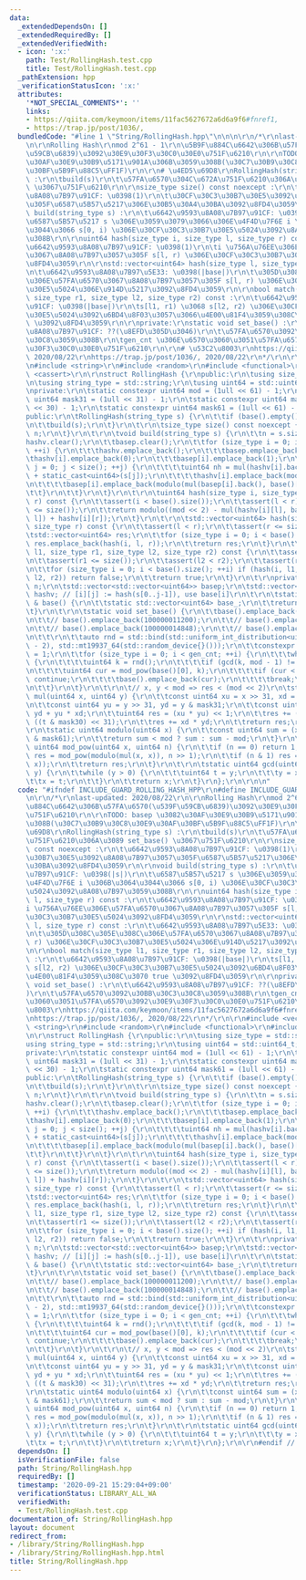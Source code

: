 ```yaml
---
data:
  _extendedDependsOn: []
  _extendedRequiredBy: []
  _extendedVerifiedWith:
  - icon: ':x:'
    path: Test/RollingHash.test.cpp
    title: Test/RollingHash.test.cpp
  _pathExtension: hpp
  _verificationStatusIcon: ':x:'
  attributes:
    '*NOT_SPECIAL_COMMENTS*': ''
    links:
    - https://qiita.com/keymoon/items/11fac5627672a6d6a9f6#fnref1,
    - https://trap.jp/post/1036/,
  bundledCode: "#line 1 \"String/RollingHash.hpp\"\n\n\n\r\n/*\r\nlast-updated: 2020/08/22\r\
    \n\r\nRolling Hash\r\nmod 2^61 - 1\r\n\u5B9F\u884C\u6642\u306B\u57FA\u6570(\u539F\
    \u59CB\u6839)\u3092\u30E9\u30F3\u30C0\u30E0\u751F\u6210\r\n\r\nTODO: basep \u3082\
    \u30AF\u30E9\u30B9\u5171\u901A\u306B\u3059\u308B(\u30C7\u30B9\u30C8\u30E9\u30AF\
    \u30BF\u5B9F\u88C5\uFF1F)\r\n\r\n# \u4ED5\u69D8\r\nRollingHash(string_type s)\
    \ :\r\n\tbuild(s)\r\n\t\u57FA\u6570\u304C\u672A\u751F\u6210\u306A\u3089 set_base()\
    \ \u3067\u751F\u6210\r\n\r\nsize_type size() const noexcept :\r\n\t\u6642\u9593\
    \u8A08\u7B97\u91CF: \u0398(1)\r\n\t\u30CF\u30C3\u30B7\u30E5\u3092\u8A08\u7B97\u3057\
    \u305F\u6587\u5B57\u5217\u306E\u30B5\u30A4\u30BA\u3092\u8FD4\u3059\r\n\r\nvoid\
    \ build(string_type s) :\r\n\t\u6642\u9593\u8A08\u7B97\u91CF: \u0398(|s|)\r\n\t\
    \u6587\u5B57\u5217 s \u306E\u3059\u3079\u3066\u306E\u4F4D\u7F6E i \u306B\u3064\
    \u3044\u3066 s[0, i) \u306E\u30CF\u30C3\u30B7\u30E5\u5024\u3092\u8A08\u7B97\u3059\
    \u308B\r\n\r\nuint64 hash(size_type i, size_type l, size_type r) const :\r\n\t\
    \u6642\u9593\u8A08\u7B97\u91CF: \u0398(1)\r\n\ti \u756A\u76EE\u306E\u57FA\u6570\
    \u3067\u8A08\u7B97\u3057\u305F s[l, r) \u306E\u30CF\u30C3\u30B7\u30E5\u5024\u3092\
    \u8FD4\u3059\r\n\r\nstd::vector<uint64> hash(size_type l, size_type r) const :\r\
    \n\t\u6642\u9593\u8A08\u7B97\u5E33: \u0398(|base|)\r\n\t\u305D\u308C\u305E\u308C\
    \u306E\u57FA\u6570\u3067\u8A08\u7B97\u3057\u305F s[l, r) \u306E\u30CF\u30C3\u30B7\
    \u30E5\u5024\u306E\u914D\u5217\u3092\u8FD4\u3059\r\n\r\nbool match(size_type l1,\
    \ size_type r1, size_type l2, size_type r2) const :\r\n\t\u6642\u9593\u8A08\u7B97\
    \u91CF: \u0398(|base|)\r\n\ts[l1, r1) \u3068 s[l2, r2) \u306E\u30CF\u30C3\u30B7\
    \u30E5\u5024\u3092\u6BD4\u8F03\u3057\u3066\u4E00\u81F4\u3059\u308C\u3070 true\
    \ \u3092\u8FD4\u3059\r\n\r\nprivate:\r\nstatic void set_base() :\r\n\t\u6642\u9593\
    \u8A08\u7B97\u91CF: ??(\u8EFD\u305D\u3046)\r\n\t\u57FA\u6570\u3092\u30BB\u30C3\
    \u30C8\u3059\u308B\r\n\tgen_cnt \u306E\u6570\u3060\u3051\u57FA\u6570\u3092\u30E9\
    \u30F3\u30C0\u30E0\u751F\u6210\r\n\r\n# \u53C2\u8003\r\nhttps://qiita.com/keymoon/items/11fac5627672a6d6a9f6#fnref1,\
    \ 2020/08/22\r\nhttps://trap.jp/post/1036/, 2020/08/22\r\n*/\r\n\r\n#include <vector>\r\
    \n#include <string>\r\n#include <random>\r\n#include <functional>\r\n#include\
    \ <cassert>\r\n\r\nstruct RollingHash {\r\npublic:\r\n\tusing size_type = std::size_t;\r\
    \n\tusing string_type = std::string;\r\n\tusing uint64 = std::uint64_t;\r\n\t\r\
    \nprivate:\r\n\tstatic constexpr uint64 mod = (1ull << 61) - 1;\r\n\tstatic constexpr\
    \ uint64 mask31 = (1ull << 31) - 1;\r\n\tstatic constexpr uint64 mask30 = (1ull\
    \ << 30) - 1;\r\n\tstatic constexpr uint64 mask61 = (1ull << 61) - 1;\r\n\t\r\n\
    public:\r\n\tRollingHash(string_type s) {\r\n\t\tif (base().empty()) set_base();\r\
    \n\t\tbuild(s);\r\n\t}\r\n\t\r\n\tsize_type size() const noexcept {\r\n\t\treturn\
    \ n;\r\n\t}\r\n\t\r\n\tvoid build(string_type s) {\r\n\t\tn = s.size();\r\n\t\t\
    hashv.clear();\r\n\t\tbasep.clear();\r\n\t\tfor (size_type i = 0; i < base().size();\
    \ ++i) {\r\n\t\t\thashv.emplace_back();\r\n\t\t\tbasep.emplace_back();\r\n\t\t\
    \thashv[i].emplace_back(0);\r\n\t\t\tbasep[i].emplace_back(1);\r\n\t\t\tfor (size_type\
    \ j = 0; j < size(); ++j) {\r\n\t\t\t\tuint64 nh = mul(hashv[i].back(), base()[i])\
    \ + static_cast<uint64>(s[j]);\r\n\t\t\t\thashv[i].emplace_back(modulo(nh));\r\
    \n\t\t\t\tbasep[i].emplace_back(modulo(mul(basep[i].back(), base()[i])));\r\n\t\
    \t\t}\r\n\t\t}\r\n\t}\r\n\t\r\n\tuint64 hash(size_type i, size_type l, size_type\
    \ r) const {\r\n\t\tassert(i < base().size());\r\n\t\tassert(l < r);\r\n\t\tassert(r\
    \ <= size());\r\n\t\treturn modulo((mod << 2) - mul(hashv[i][l], basep[i][r -\
    \ l]) + hashv[i][r]);\r\n\t}\r\n\t\r\n\tstd::vector<uint64> hash(size_type l,\
    \ size_type r) const {\r\n\t\tassert(l < r);\r\n\t\tassert(r <= size());\r\n\t\
    \tstd::vector<uint64> res;\r\n\t\tfor (size_type i = 0; i < base().size(); ++i)\
    \ res.emplace_back(hash(i, l, r));\r\n\t\treturn res;\r\n\t}\r\n\t\r\n\tbool match(size_type\
    \ l1, size_type r1, size_type l2, size_type r2) const {\r\n\t\tassert(l1 < r1);\r\
    \n\t\tassert(r1 <= size());\r\n\t\tassert(l2 < r2);\r\n\t\tassert(r2 <= size());\r\
    \n\t\tfor (size_type i = 0; i < base().size(); ++i) if (hash(i, l1, r1) != hash(i,\
    \ l2, r2)) return false;\r\n\t\treturn true;\r\n\t}\r\n\t\r\nprivate:\r\n\tsize_type\
    \ n;\r\n\tstd::vector<std::vector<uint64>> basep;\r\n\tstd::vector<std::vector<uint64>>\
    \ hashv; // [i][j] := hash(s[0..j-1]), use base[i]\r\n\t\r\n\tstatic std::vector<uint64>\
    \ & base() {\r\n\t\tstatic std::vector<uint64> base_;\r\n\t\treturn base_;\r\n\
    \t}\r\n\t\r\n\tstatic void set_base() {\r\n\t\tbase().emplace_back(100000001111);\r\
    \n\t\t// base().emplace_back(100000011200);\r\n\t\t// base().emplace_back(100000011000);\r\
    \n\t\t// base().emplace_back(100000014848);\r\n\t\t// base().emplace_back(100000015050);\r\
    \n\t\t\r\n\t\tauto rnd = std::bind(std::uniform_int_distribution<uint64>(2, mod\
    \ - 2), std::mt19937_64(std::random_device{}()));\r\n\t\tconstexpr size_type gen_cnt\
    \ = 1;\r\n\t\tfor (size_type i = 0; i < gen_cnt; ++i) {\r\n\t\t\twhile (true)\
    \ {\r\n\t\t\t\tuint64 k = rnd();\r\n\t\t\t\tif (gcd(k, mod - 1) != 1) continue;\r\
    \n\t\t\t\tuint64 cur = mod_pow(base()[0], k);\r\n\t\t\t\tif (cur < 10000000000)\
    \ continue;\r\n\t\t\t\tbase().emplace_back(cur);\r\n\t\t\t\tbreak;\r\n\t\t\t}\r\
    \n\t\t}\r\n\t}\r\n\t\r\n\t// x, y < mod => res < (mod << 2)\r\n\tstatic uint64\
    \ mul(uint64 x, uint64 y) {\r\n\t\tconst uint64 xu = x >> 31, xd = x & mask31;\r\
    \n\t\tconst uint64 yu = y >> 31, yd = y & mask31;\r\n\t\tconst uint64 t = xu *\
    \ yd + yu * xd;\r\n\t\tuint64 res = (xu * yu) << 1;\r\n\t\tres += (t >> 30) +\
    \ ((t & mask30) << 31);\r\n\t\tres += xd * yd;\r\n\t\treturn res;\r\n\t}\r\n\t\
    \r\n\tstatic uint64 modulo(uint64 x) {\r\n\t\tconst uint64 sum = (x >> 61) + (x\
    \ & mask61);\r\n\t\treturn sum < mod ? sum : sum - mod;\r\n\t}\r\n\t\r\n\tstatic\
    \ uint64 mod_pow(uint64 x, uint64 n) {\r\n\t\tif (n == 0) return 1;\r\n\t\tuint64\
    \ res = mod_pow(modulo(mul(x, x)), n >> 1);\r\n\t\tif (n & 1) res = modulo(mul(res,\
    \ x));\r\n\t\treturn res;\r\n\t}\r\n\t\r\n\tstatic uint64 gcd(uint64 x, uint64\
    \ y) {\r\n\t\twhile (y > 0) {\r\n\t\t\tuint64 t = y;\r\n\t\t\ty = x % y;\r\n\t\
    \t\tx = t;\r\n\t\t}\r\n\t\treturn x;\r\n\t}\r\n};\r\n\r\n\n"
  code: "#ifndef INCLUDE_GUARD_ROLLING_HASH_HPP\r\n#define INCLUDE_GUARD_ROLLING_HASH_HPP\r\
    \n\r\n/*\r\nlast-updated: 2020/08/22\r\n\r\nRolling Hash\r\nmod 2^61 - 1\r\n\u5B9F\
    \u884C\u6642\u306B\u57FA\u6570(\u539F\u59CB\u6839)\u3092\u30E9\u30F3\u30C0\u30E0\
    \u751F\u6210\r\n\r\nTODO: basep \u3082\u30AF\u30E9\u30B9\u5171\u901A\u306B\u3059\
    \u308B(\u30C7\u30B9\u30C8\u30E9\u30AF\u30BF\u5B9F\u88C5\uFF1F)\r\n\r\n# \u4ED5\
    \u69D8\r\nRollingHash(string_type s) :\r\n\tbuild(s)\r\n\t\u57FA\u6570\u304C\u672A\
    \u751F\u6210\u306A\u3089 set_base() \u3067\u751F\u6210\r\n\r\nsize_type size()\
    \ const noexcept :\r\n\t\u6642\u9593\u8A08\u7B97\u91CF: \u0398(1)\r\n\t\u30CF\u30C3\
    \u30B7\u30E5\u3092\u8A08\u7B97\u3057\u305F\u6587\u5B57\u5217\u306E\u30B5\u30A4\
    \u30BA\u3092\u8FD4\u3059\r\n\r\nvoid build(string_type s) :\r\n\t\u6642\u9593\u8A08\
    \u7B97\u91CF: \u0398(|s|)\r\n\t\u6587\u5B57\u5217 s \u306E\u3059\u3079\u3066\u306E\
    \u4F4D\u7F6E i \u306B\u3064\u3044\u3066 s[0, i) \u306E\u30CF\u30C3\u30B7\u30E5\
    \u5024\u3092\u8A08\u7B97\u3059\u308B\r\n\r\nuint64 hash(size_type i, size_type\
    \ l, size_type r) const :\r\n\t\u6642\u9593\u8A08\u7B97\u91CF: \u0398(1)\r\n\t\
    i \u756A\u76EE\u306E\u57FA\u6570\u3067\u8A08\u7B97\u3057\u305F s[l, r) \u306E\u30CF\
    \u30C3\u30B7\u30E5\u5024\u3092\u8FD4\u3059\r\n\r\nstd::vector<uint64> hash(size_type\
    \ l, size_type r) const :\r\n\t\u6642\u9593\u8A08\u7B97\u5E33: \u0398(|base|)\r\
    \n\t\u305D\u308C\u305E\u308C\u306E\u57FA\u6570\u3067\u8A08\u7B97\u3057\u305F s[l,\
    \ r) \u306E\u30CF\u30C3\u30B7\u30E5\u5024\u306E\u914D\u5217\u3092\u8FD4\u3059\r\
    \n\r\nbool match(size_type l1, size_type r1, size_type l2, size_type r2) const\
    \ :\r\n\t\u6642\u9593\u8A08\u7B97\u91CF: \u0398(|base|)\r\n\ts[l1, r1) \u3068\
    \ s[l2, r2) \u306E\u30CF\u30C3\u30B7\u30E5\u5024\u3092\u6BD4\u8F03\u3057\u3066\
    \u4E00\u81F4\u3059\u308C\u3070 true \u3092\u8FD4\u3059\r\n\r\nprivate:\r\nstatic\
    \ void set_base() :\r\n\t\u6642\u9593\u8A08\u7B97\u91CF: ??(\u8EFD\u305D\u3046\
    )\r\n\t\u57FA\u6570\u3092\u30BB\u30C3\u30C8\u3059\u308B\r\n\tgen_cnt \u306E\u6570\
    \u3060\u3051\u57FA\u6570\u3092\u30E9\u30F3\u30C0\u30E0\u751F\u6210\r\n\r\n# \u53C2\
    \u8003\r\nhttps://qiita.com/keymoon/items/11fac5627672a6d6a9f6#fnref1, 2020/08/22\r\
    \nhttps://trap.jp/post/1036/, 2020/08/22\r\n*/\r\n\r\n#include <vector>\r\n#include\
    \ <string>\r\n#include <random>\r\n#include <functional>\r\n#include <cassert>\r\
    \n\r\nstruct RollingHash {\r\npublic:\r\n\tusing size_type = std::size_t;\r\n\t\
    using string_type = std::string;\r\n\tusing uint64 = std::uint64_t;\r\n\t\r\n\
    private:\r\n\tstatic constexpr uint64 mod = (1ull << 61) - 1;\r\n\tstatic constexpr\
    \ uint64 mask31 = (1ull << 31) - 1;\r\n\tstatic constexpr uint64 mask30 = (1ull\
    \ << 30) - 1;\r\n\tstatic constexpr uint64 mask61 = (1ull << 61) - 1;\r\n\t\r\n\
    public:\r\n\tRollingHash(string_type s) {\r\n\t\tif (base().empty()) set_base();\r\
    \n\t\tbuild(s);\r\n\t}\r\n\t\r\n\tsize_type size() const noexcept {\r\n\t\treturn\
    \ n;\r\n\t}\r\n\t\r\n\tvoid build(string_type s) {\r\n\t\tn = s.size();\r\n\t\t\
    hashv.clear();\r\n\t\tbasep.clear();\r\n\t\tfor (size_type i = 0; i < base().size();\
    \ ++i) {\r\n\t\t\thashv.emplace_back();\r\n\t\t\tbasep.emplace_back();\r\n\t\t\
    \thashv[i].emplace_back(0);\r\n\t\t\tbasep[i].emplace_back(1);\r\n\t\t\tfor (size_type\
    \ j = 0; j < size(); ++j) {\r\n\t\t\t\tuint64 nh = mul(hashv[i].back(), base()[i])\
    \ + static_cast<uint64>(s[j]);\r\n\t\t\t\thashv[i].emplace_back(modulo(nh));\r\
    \n\t\t\t\tbasep[i].emplace_back(modulo(mul(basep[i].back(), base()[i])));\r\n\t\
    \t\t}\r\n\t\t}\r\n\t}\r\n\t\r\n\tuint64 hash(size_type i, size_type l, size_type\
    \ r) const {\r\n\t\tassert(i < base().size());\r\n\t\tassert(l < r);\r\n\t\tassert(r\
    \ <= size());\r\n\t\treturn modulo((mod << 2) - mul(hashv[i][l], basep[i][r -\
    \ l]) + hashv[i][r]);\r\n\t}\r\n\t\r\n\tstd::vector<uint64> hash(size_type l,\
    \ size_type r) const {\r\n\t\tassert(l < r);\r\n\t\tassert(r <= size());\r\n\t\
    \tstd::vector<uint64> res;\r\n\t\tfor (size_type i = 0; i < base().size(); ++i)\
    \ res.emplace_back(hash(i, l, r));\r\n\t\treturn res;\r\n\t}\r\n\t\r\n\tbool match(size_type\
    \ l1, size_type r1, size_type l2, size_type r2) const {\r\n\t\tassert(l1 < r1);\r\
    \n\t\tassert(r1 <= size());\r\n\t\tassert(l2 < r2);\r\n\t\tassert(r2 <= size());\r\
    \n\t\tfor (size_type i = 0; i < base().size(); ++i) if (hash(i, l1, r1) != hash(i,\
    \ l2, r2)) return false;\r\n\t\treturn true;\r\n\t}\r\n\t\r\nprivate:\r\n\tsize_type\
    \ n;\r\n\tstd::vector<std::vector<uint64>> basep;\r\n\tstd::vector<std::vector<uint64>>\
    \ hashv; // [i][j] := hash(s[0..j-1]), use base[i]\r\n\t\r\n\tstatic std::vector<uint64>\
    \ & base() {\r\n\t\tstatic std::vector<uint64> base_;\r\n\t\treturn base_;\r\n\
    \t}\r\n\t\r\n\tstatic void set_base() {\r\n\t\tbase().emplace_back(100000001111);\r\
    \n\t\t// base().emplace_back(100000011200);\r\n\t\t// base().emplace_back(100000011000);\r\
    \n\t\t// base().emplace_back(100000014848);\r\n\t\t// base().emplace_back(100000015050);\r\
    \n\t\t\r\n\t\tauto rnd = std::bind(std::uniform_int_distribution<uint64>(2, mod\
    \ - 2), std::mt19937_64(std::random_device{}()));\r\n\t\tconstexpr size_type gen_cnt\
    \ = 1;\r\n\t\tfor (size_type i = 0; i < gen_cnt; ++i) {\r\n\t\t\twhile (true)\
    \ {\r\n\t\t\t\tuint64 k = rnd();\r\n\t\t\t\tif (gcd(k, mod - 1) != 1) continue;\r\
    \n\t\t\t\tuint64 cur = mod_pow(base()[0], k);\r\n\t\t\t\tif (cur < 10000000000)\
    \ continue;\r\n\t\t\t\tbase().emplace_back(cur);\r\n\t\t\t\tbreak;\r\n\t\t\t}\r\
    \n\t\t}\r\n\t}\r\n\t\r\n\t// x, y < mod => res < (mod << 2)\r\n\tstatic uint64\
    \ mul(uint64 x, uint64 y) {\r\n\t\tconst uint64 xu = x >> 31, xd = x & mask31;\r\
    \n\t\tconst uint64 yu = y >> 31, yd = y & mask31;\r\n\t\tconst uint64 t = xu *\
    \ yd + yu * xd;\r\n\t\tuint64 res = (xu * yu) << 1;\r\n\t\tres += (t >> 30) +\
    \ ((t & mask30) << 31);\r\n\t\tres += xd * yd;\r\n\t\treturn res;\r\n\t}\r\n\t\
    \r\n\tstatic uint64 modulo(uint64 x) {\r\n\t\tconst uint64 sum = (x >> 61) + (x\
    \ & mask61);\r\n\t\treturn sum < mod ? sum : sum - mod;\r\n\t}\r\n\t\r\n\tstatic\
    \ uint64 mod_pow(uint64 x, uint64 n) {\r\n\t\tif (n == 0) return 1;\r\n\t\tuint64\
    \ res = mod_pow(modulo(mul(x, x)), n >> 1);\r\n\t\tif (n & 1) res = modulo(mul(res,\
    \ x));\r\n\t\treturn res;\r\n\t}\r\n\t\r\n\tstatic uint64 gcd(uint64 x, uint64\
    \ y) {\r\n\t\twhile (y > 0) {\r\n\t\t\tuint64 t = y;\r\n\t\t\ty = x % y;\r\n\t\
    \t\tx = t;\r\n\t\t}\r\n\t\treturn x;\r\n\t}\r\n};\r\n\r\n#endif // INCLUDE_GUARD_ROLLING_HASH_HPP"
  dependsOn: []
  isVerificationFile: false
  path: String/RollingHash.hpp
  requiredBy: []
  timestamp: '2020-09-21 15:29:04+09:00'
  verificationStatus: LIBRARY_ALL_WA
  verifiedWith:
  - Test/RollingHash.test.cpp
documentation_of: String/RollingHash.hpp
layout: document
redirect_from:
- /library/String/RollingHash.hpp
- /library/String/RollingHash.hpp.html
title: String/RollingHash.hpp
---
```

